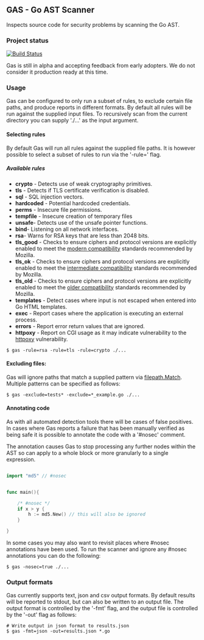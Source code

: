 

## GAS - Go AST Scanner

Inspects source code for security problems by scanning the Go AST.

### Project status

[![Build Status](https://travis-ci.org/HewlettPackard/gas.svg?branch=master)](https://travis-ci.org/HewlettPackard/gas)

Gas is still in alpha and accepting feedback from early adopters. We do
not consider it production ready at this time.

### Usage

Gas can be configured to only run a subset of rules, to exclude certain file
paths, and produce reports in different formats. By default all rules will be
run against the supplied input files. To recursively scan from the current
directory you can supply './...' as the input argument.

#### Selecting rules

By default Gas will run all rules against the supplied file paths. It is however possible to select a subset of rules to run via the '-rule=' flag.

##### Available rules

- __crypto__ - Detects use of weak cryptography primitives.
- __tls__ - Detects if TLS certificate verification is disabled.
- __sql__ - SQL injection vectors.
- __hardcoded__ - Potential hardcoded credentials.
- __perms__ - Insecure file permissions.
- __tempfile__ - Insecure creation of temporary files
- __unsafe__- Detects use of the unsafe pointer functions.
- __bind__- Listening on all network interfaces.
- __rsa__- Warns for RSA keys that are less than 2048 bits.
- __tls_good__ - Checks to ensure ciphers and protocol versions are
explicitly enabled to meet the [modern compatibility](https://wiki.mozilla.org/Security/Server_Side_TLS#Modern_compatibility) standards recommended by Mozilla.
- __tls_ok__ - Checks to ensure ciphers and protocol versions are
explicitly enabled to meet the [intermediate compatibility]( https://wiki.mozilla.org/Security/Server_Side_TLS#Intermediate_compatibility_.28default.29) standards recommended by Mozilla.
- __tls_old__ - Checks to ensure ciphers and protocol versions are
explicitly enabled to meet the [older compatibility](https://wiki.mozilla.org/Security/Server_Side_TLS#Old_compatibility_.28default.29) standards recommended by Mozilla.
- __templates__ - Detect cases where input is not escaped when entered into Go HTML templates.
- __exec__ - Report cases where the application is executing an external process.
- __errors__ - Report error return values that are ignored.
- __httpoxy__ - Report on CGI usage as it may indicate vulnerability to the [httpoxy](https://httpoxy.org/) vulnerability.



```
$ gas -rule=rsa -rule=tls -rule=crypto ./...
```

#### Excluding files:

Gas will ignore paths that match a supplied pattern via
[filepath.Match](https://golang.org/pkg/path/filepath/#Match).
Multiple patterns can be specified as follows:

```
$ gas -exclude=tests* -exclude=*_example.go ./...
```

#### Annotating code

As with all automated detection tools there will be cases of false positives. In cases where Gas reports a failure that has been manually verified as being safe it is possible to annotate the code with a '#nosec' comment.

The annotation causes Gas to stop processing any further nodes within the
AST so can apply to a whole block or more granularly to a single expression.

```go

import "md5" // #nosec


func main(){

    /* #nosec */
    if x > y {
        h := md5.New() // this will also be ignored
    }

}

```

In some cases you may also want to revisit places where #nosec annotations
have been used. To run the scanner and ignore any #nosec annotations you
can do the following:

```
$ gas -nosec=true ./...
```

### Output formats

Gas currently supports text, json and csv output formats. By default
results will be reported to stdout, but can also be written to an output
file. The output format is controlled by the '-fmt' flag, and the output file is controlled by the '-out' flag as follows:

```
# Write output in json format to results.json
$ gas -fmt=json -out=results.json *.go
```
